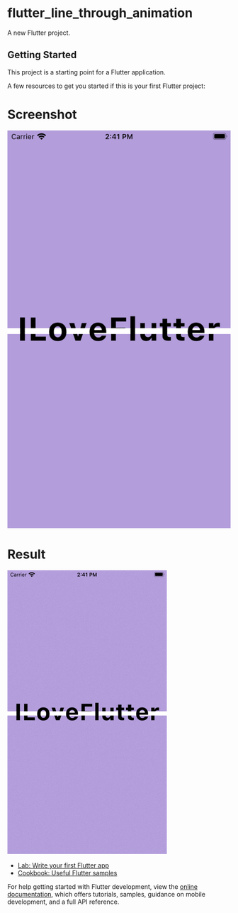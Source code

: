 # flutter_line_through_animation

A new Flutter project.

## Getting Started

This project is a starting point for a Flutter application.

A few resources to get you started if this is your first Flutter project:


# Screenshot


<img src ="https://github.com/Mirzaazmath/flutter_line_through_effect/blob/main/assets/Screenshot.png" heigth="400">



# Result 

<img src="https://github.com/Mirzaazmath/flutter_line_through_effect/blob/main/assets/result.gif" heigth="400">

- [Lab: Write your first Flutter app](https://docs.flutter.dev/get-started/codelab)
- [Cookbook: Useful Flutter samples](https://docs.flutter.dev/cookbook)

For help getting started with Flutter development, view the
[online documentation](https://docs.flutter.dev/), which offers tutorials,
samples, guidance on mobile development, and a full API reference.

